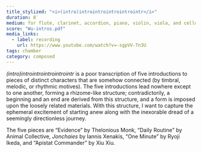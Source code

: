 ```yaml
---
title_stylized: "<i>(intro)introintrointrointrointr</i>"
duration: 8′
medium: for flute, clarinet, accordion, piano, violin, viola, and cello
score: "Wu-intros.pdf"
media_links:
  - label: recording
    url: https://www.youtube.com/watch?v=-sgpVV-Tn3U
tags: chamber
category: composed
---
```


_(intro)introintrointrointrointr_ is a poor transcription of five introductions to pieces of distinct characters that are somehow connected (by timbral, melodic, or rhythmic motives). The five introductions lead nowhere except to one another, forming a rhizome-like structure; contradictorily, a beginning and an end are derived from this structure, and a form is imposed upon the loosely related materials. With this structure, I want to capture the ephemeral excitement of starting anew along with the inexorable dread of a seemingly directionless journey.

The five pieces are “Evidence” by Thelonious Monk, “Daily Routine” by Animal Collective, _Jonchaies_ by Iannis Xenakis, “One Minute” by Ryoji Ikeda, and “Apistat Commander” by Xiu Xiu.